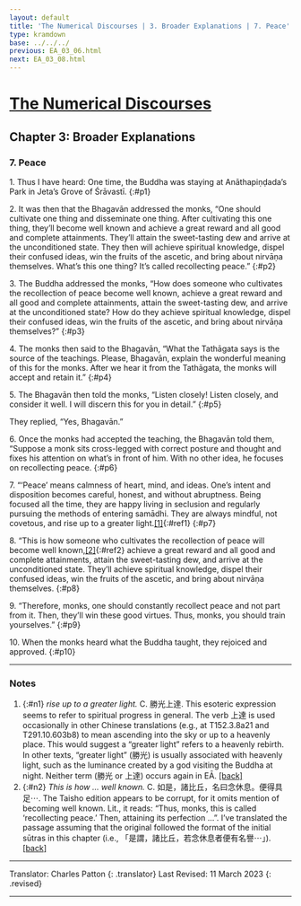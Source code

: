 ```yaml
---
layout: default
title: 'The Numerical Discourses | 3. Broader Explanations | 7. Peace'
type: kramdown
base: ../../../
previous: EA_03_06.html
next: EA_03_08.html
---
```


# [The Numerical Discourses](../index.html)
## Chapter 3: Broader Explanations
### 7. Peace

1\. Thus I have heard: One time, the Buddha was staying at Anāthapiṇḍada’s Park in Jeta’s Grove of Śrāvastī.
{:#p1}

2\. It was then that the Bhagavān addressed the monks, “One should cultivate one thing and disseminate one thing. After cultivating this one thing, they’ll become well known and achieve a great reward and all good and complete attainments. They’ll attain the sweet-tasting dew and arrive at the unconditioned state. They then will achieve spiritual knowledge, dispel their confused ideas, win the fruits of the ascetic, and bring about nirvāṇa themselves. What’s this one thing? It’s called recollecting peace.”
{:#p2}

3\. The Buddha addressed the monks, “How does someone who cultivates the recollection of peace become well known, achieve a great reward and all good and complete attainments, attain the sweet-tasting dew, and arrive at the unconditioned state? How do they achieve spiritual knowledge, dispel their confused ideas, win the fruits of the ascetic, and bring about nirvāṇa themselves?”
{:#p3}

4\. The monks then said to the Bhagavān, “What the Tathāgata says is the source of the teachings. Please, Bhagavān, explain the wonderful meaning of this for the monks. After we hear it from the Tathāgata, the monks will accept and retain it.”
{:#p4}

5\. The Bhagavān then told the monks, “Listen closely! Listen closely, and consider it well. I will discern this for you in detail.”
{:#p5}

They replied, “Yes, Bhagavān.”

6\. Once the monks had accepted the teaching, the Bhagavān told them, “Suppose a monk sits cross-legged with correct posture and thought and fixes his attention on what’s in front of him. With no other idea, he focuses on recollecting peace.
{:#p6}

7\. “‘Peace’ means calmness of heart, mind, and ideas. One’s intent and disposition becomes careful, honest, and without abruptness. Being focused all the time, they are happy living in seclusion and regularly pursuing the methods of entering samādhi. They are always mindful, not covetous, and rise up to a greater light.[\[1\]](#n1){:#ref1}
{:#p7}

8\. “This is how someone who cultivates the recollection of peace will become well known,[\[2\]](#n2){:#ref2} achieve a great reward and all good and complete attainments, attain the sweet-tasting dew, and arrive at the unconditioned state. They’ll achieve spiritual knowledge, dispel their confused ideas, win the fruits of the ascetic, and bring about nirvāṇa themselves.
{:#p8}

9\. “Therefore, monks, one should constantly recollect peace and not part from it. Then, they’ll win these good virtues. Thus, monks, you should train yourselves.”
{:#p9}

10\. When the monks heard what the Buddha taught, they rejoiced and approved.
{:#p10}

---

### Notes

1. {:#n1} *rise up to a greater light.* C. 勝光上達. This esoteric expression seems to refer to spiritual progress in general. The verb 上達 is used occasionally in other Chinese translations (e.g., at T152.3.8a21 and T291.10.603b8) to mean ascending into the sky or up to a heavenly place. This would suggest a “greater light” refers to a heavenly rebirth. In other texts, “greater light” (勝光) is usually associated with heavenly light, such as the luminance created by a god visiting the Buddha at night. Neither term (勝光 or 上達) occurs again in EĀ. [\[back\]](#ref1)
2. {:#n2} *This is how … well known.* C. 如是，諸比丘，名曰念休息。便得具足⋯. The Taisho edition appears to be corrupt, for it omits mention of becoming well known. Lit., it reads: “Thus, monks, this is called ‘recollecting peace.’ Then, attaining its perfection …”. I’ve translated the passage assuming that the original followed the format of the initial sūtras in this chapter (i.e., 「是謂，諸比丘，若念休息者便有名譽⋯」). [\[back\]](#ref2)

---

Translator: Charles Patton
{: .translator}
Last Revised: 11 March 2023
{: .revised}

---